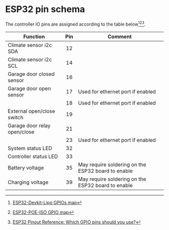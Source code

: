 # ESP32 pin schema

The controller IO pins are assigned according to the table below[^1][^2][^3].

|Function|Pin|Comment|
|------------------------------|:--:|--------|
|Climate sensor i2c SDA|12|
|Climate sensor i2c SCL|14|
|Garage door closed sensor|16|
|Garage door open sensor|17|Used for ethernet port if enabled
||18|Used for ethernet port if enabled
|External open/close switch|19|
|Garage door relay open/close|21|
||23|Used for ethernet port if enabled
|System status LED|32|
|Controller status LED|33|
|Battery voltage|35|May require soldering on the ESP32 board to enable|
|Charging voltage|39|May require soldering on the ESP32 board to enable|

[^1]: [ESP32-Devkit-Lipo GPIOs map](https://www.olimex.com/Products/IoT/ESP32/ESP32-DevKit-LiPo/resources/ESP32-DevKit-Lipo-GPIOs.png)
[^2]: [ESP32-POE-ISO GPIO map](https://www.olimex.com/Products/IoT/ESP32/ESP32-POE-ISO/resources/ESP32-POE-ISO-GPIO.png)
[^3]: [ESP32 Pinout Reference: Which GPIO pins should you use?](https://randomnerdtutorials.com/esp32-pinout-reference-gpios/)
